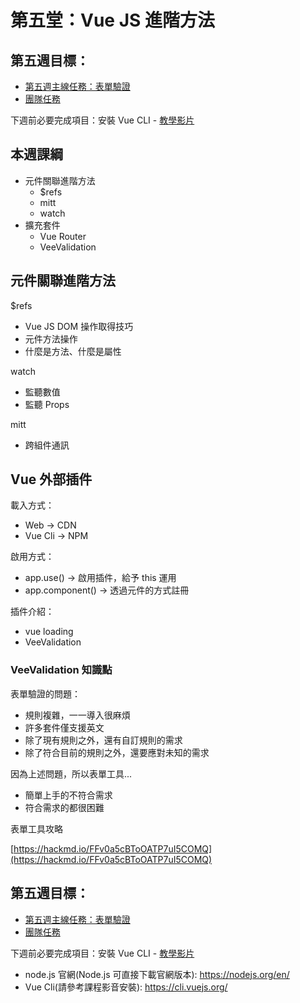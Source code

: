 # 第五堂：Vue JS 進階方法

## 第五週目標：

- [第五週主線任務：表單驗證](https://rpg.hexschool.com/training/18/task?type=detail&id=183)
- [團隊任務](https://hackmd.io/48giA5JYRlqTNrI5i3Ez4g)

下週前必要完成項目：安裝 Vue CLI - [教學影片](https://courses.hexschool.com/courses/vue-2021/lectures/31457473)




## 本週課綱

-  元件關聯進階方法
    -  $refs
    -  mitt
    -  watch
-  擴充套件
    -  Vue Router
    -  VeeValidation

## 元件關聯進階方法

$refs

- Vue JS DOM 操作取得技巧
- 元件方法操作
- 什麼是方法、什麼是屬性


watch

- 監聽數值
- 監聽 Props

mitt

- 跨組件通訊


## Vue 外部插件

載入方式：

- Web -> CDN
- Vue Cli -> NPM

啟用方式：

- app.use() -> 啟用插件，給予 this 運用
- app.component() -> 透過元件的方式註冊

插件介紹：

- vue loading
- VeeValidation

### VeeValidation 知識點

表單驗證的問題：

- 規則複雜，一一導入很麻煩
- 許多套件僅支援英文
- 除了現有規則之外，還有自訂規則的需求
- 除了符合目前的規則之外，還要應對未知的需求

因為上述問題，所以表單工具...

- 簡單上手的不符合需求
- 符合需求的都很困難

表單工具攻略

[https://hackmd.io/FFv0a5cBToOATP7uI5COMQ](https://hackmd.io/FFv0a5cBToOATP7uI5COMQ)


## 第五週目標：

- [第五週主線任務：表單驗證](https://rpg.hexschool.com/training/18/task?type=detail&id=183)
- [團隊任務](https://hackmd.io/48giA5JYRlqTNrI5i3Ez4g)

下週前必要完成項目：安裝 Vue CLI - [教學影片](https://courses.hexschool.com/courses/vue-2021/lectures/31457473)

- node.js 官網(Node.js 可直接下載官網版本): https://nodejs.org/en/
- Vue Cli(請參考課程影音安裝): https://cli.vuejs.org/